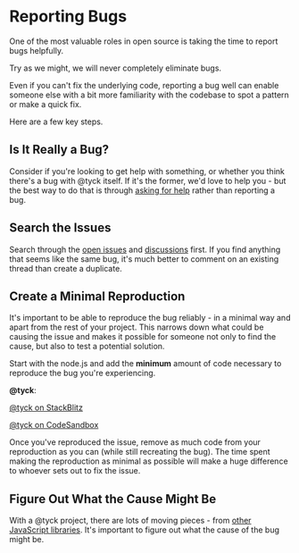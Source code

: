 # Reporting Bugs

One of the most valuable roles in open source is taking the time to report bugs helpfully.

Try as we might, we will never completely eliminate bugs.

Even if you can't fix the underlying code, reporting a bug well can enable someone else with a bit more familiarity with the codebase to spot a pattern or make a quick fix.

Here are a few key steps.

## Is It Really a Bug?

Consider if you're looking to get help with something, or whether you think there's a bug with @tyck itself. If it's the former, we'd love to help you - but the best way to do that is through [asking for help](/docs/getting-help.md) rather than reporting a bug.

## Search the Issues

Search through the [open issues](https://github.com/nyxb/tyck/issues) and [discussions](#) first. If you find anything that seems like the same bug, it's much better to comment on an existing thread than create a duplicate.

## Create a Minimal Reproduction

It's important to be able to reproduce the bug reliably - in a minimal way and apart from the rest of your project. This narrows down what could be causing the issue and makes it possible for someone not only to find the cause, but also to test a potential solution.

Start with the node.js and add the **minimum** amount of code necessary to reproduce the bug you're experiencing.

**@tyck**:

[@tyck on StackBlitz](https://node.new/)

[@tyck on CodeSandbox](https://codesandbox.io/p/sandbox/fervent-lehmann-vnx6nj?file=README.md)

Once you've reproduced the issue, remove as much code from your reproduction as you can (while still recreating the bug). The time spent making the reproduction as minimal as possible will make a huge difference to whoever sets out to fix the issue.

## Figure Out What the Cause Might Be

With a @tyck project, there are lots of moving pieces - from [other JavaScript libraries](https://www.npmjs.com/). It's important to figure out what the cause of the bug might be.
